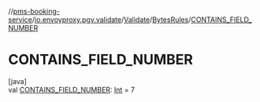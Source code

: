 //[pms-booking-service](../../../../index.md)/[io.envoyproxy.pgv.validate](../../index.md)/[Validate](../index.md)/[BytesRules](index.md)/[CONTAINS_FIELD_NUMBER](-c-o-n-t-a-i-n-s_-f-i-e-l-d_-n-u-m-b-e-r.md)

# CONTAINS_FIELD_NUMBER

[java]\
val [CONTAINS_FIELD_NUMBER](-c-o-n-t-a-i-n-s_-f-i-e-l-d_-n-u-m-b-e-r.md): [Int](https://kotlinlang.org/api/core/kotlin-stdlib/kotlin/-int/index.html) = 7